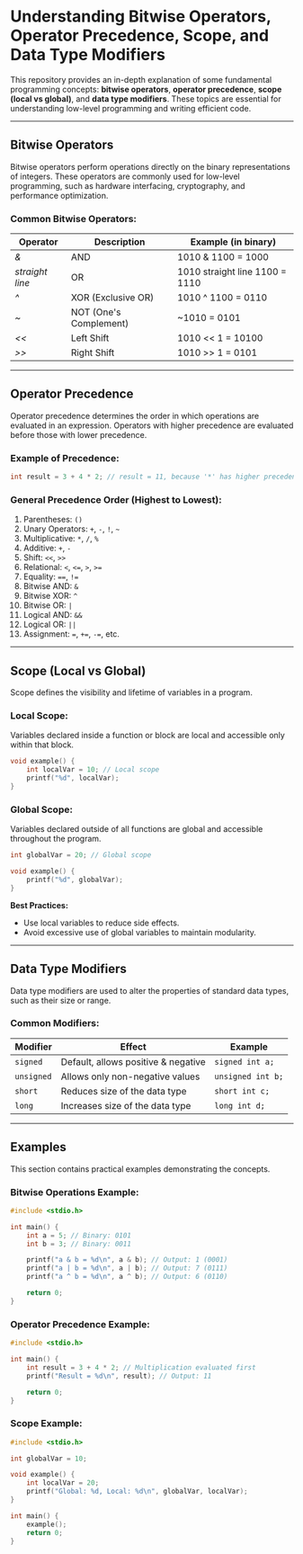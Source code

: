 # Understanding Bitwise Operators, Operator Precedence, Scope, and Data Type Modifiers

This repository provides an in-depth explanation of some fundamental programming concepts: **bitwise operators**, **operator precedence**, **scope (local vs global)**, and **data type modifiers**. These topics are essential for understanding low-level programming and writing efficient code.

---

## Bitwise Operators

Bitwise operators perform operations directly on the binary representations of integers. These operators are commonly used for low-level programming, such as hardware interfacing, cryptography, and performance optimization.

### Common Bitwise Operators:

| Operator         | Description               | Example (in binary)            |
|------------------|---------------------------|--------------------------------|
| *&*              | AND                       | 1010 & 1100 = 1000             |
| *straight line*  | OR                        | 1010 straight line 1100 = 1110 |
| *^*              | XOR (Exclusive OR)        | 1010 ^ 1100 = 0110             |
| *~*              | NOT (One's Complement)    | ~1010 = 0101                   |
| *<<*             | Left Shift                | 1010 << 1 = 10100              |
| *>>*             | Right Shift               | 1010 >> 1 = 0101               |

---

## Operator Precedence

Operator precedence determines the order in which operations are evaluated in an expression. Operators with higher precedence are evaluated before those with lower precedence.

### Example of Precedence:
```c
int result = 3 + 4 * 2; // result = 11, because '*' has higher precedence than '+'
```

### General Precedence Order (Highest to Lowest):
1. Parentheses: `()`
2. Unary Operators: `+`, `-`, `!`, `~`
3. Multiplicative: `*`, `/`, `%`
4. Additive: `+`, `-`
5. Shift: `<<`, `>>`
6. Relational: `<`, `<=`, `>`, `>=`
7. Equality: `==`, `!=`
8. Bitwise AND: `&`
9. Bitwise XOR: `^`
10. Bitwise OR: `|`
11. Logical AND: `&&`
12. Logical OR: `||`
13. Assignment: `=`, `+=`, `-=`, etc.

---

## Scope (Local vs Global)

Scope defines the visibility and lifetime of variables in a program.

### Local Scope:
Variables declared inside a function or block are local and accessible only within that block.
```c
void example() {
    int localVar = 10; // Local scope
    printf("%d", localVar); 
}
```

### Global Scope:
Variables declared outside of all functions are global and accessible throughout the program.
```c
int globalVar = 20; // Global scope

void example() {
    printf("%d", globalVar);
}
```

**Best Practices:**
- Use local variables to reduce side effects.
- Avoid excessive use of global variables to maintain modularity.

---

## Data Type Modifiers

Data type modifiers are used to alter the properties of standard data types, such as their size or range.

### Common Modifiers:

| Modifier   | Effect                               | Example            |
|------------|--------------------------------------|--------------------|
| `signed`   | Default, allows positive & negative  | `signed int a;`    |
| `unsigned` | Allows only non-negative values      | `unsigned int b;`  |
| `short`    | Reduces size of the data type        | `short int c;`     |
| `long`     | Increases size of the data type      | `long int d;`      |

---

## Examples

This section contains practical examples demonstrating the concepts.

### Bitwise Operations Example:
```c
#include <stdio.h>

int main() {
    int a = 5; // Binary: 0101
    int b = 3; // Binary: 0011

    printf("a & b = %d\n", a & b); // Output: 1 (0001)
    printf("a | b = %d\n", a | b); // Output: 7 (0111)
    printf("a ^ b = %d\n", a ^ b); // Output: 6 (0110)

    return 0;
}
```

### Operator Precedence Example:
```c
#include <stdio.h>

int main() {
    int result = 3 + 4 * 2; // Multiplication evaluated first
    printf("Result = %d\n", result); // Output: 11

    return 0;
}
```

### Scope Example:
```c
#include <stdio.h>

int globalVar = 10;

void example() {
    int localVar = 20;
    printf("Global: %d, Local: %d\n", globalVar, localVar);
}

int main() {
    example();
    return 0;
}
```

